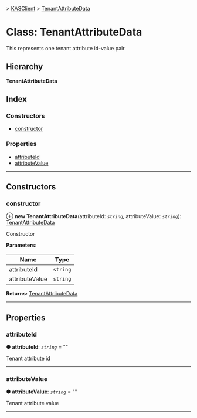 [](../README.md) > [KASClient](../modules/kasclient.md) > [TenantAttributeData](../classes/kasclient.tenantattributedata.md)

# Class: TenantAttributeData

This represents one tenant attribute id-value pair
## Hierarchy

**TenantAttributeData**

## Index

### Constructors

* [constructor](kasclient.tenantattributedata.md#constructor)
### Properties

* [attributeId](kasclient.tenantattributedata.md#attributeid)
* [attributeValue](kasclient.tenantattributedata.md#attributevalue)

---

## Constructors

<a id="constructor"></a>

###  constructor

⊕ **new TenantAttributeData**(attributeId: *`string`*, attributeValue: *`string`*): [TenantAttributeData](kasclient.tenantattributedata.md)

Constructor

**Parameters:**

| Name | Type |
| ------ | ------ |
| attributeId | `string` |
| attributeValue | `string` |

**Returns:** [TenantAttributeData](kasclient.tenantattributedata.md)

___

## Properties

<a id="attributeid"></a>

###  attributeId

**● attributeId**: *`string`* = ""

Tenant attribute id

___
<a id="attributevalue"></a>

###  attributeValue

**● attributeValue**: *`string`* = ""

Tenant attribute value

___

